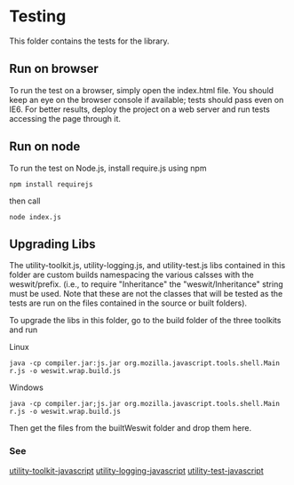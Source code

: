 # Testing #

This folder contains the tests for the library.

## Run on browser ##

To run the test on a browser, simply open the index.html file. You should keep an eye on the browser console if available; tests should pass even on IE6.
For better results, deploy the project on a web server and run tests accessing the page through it.

## Run on node ##

To run the test on Node.js, install require.js using npm
```
npm install requirejs
```


then call
```
node index.js
```

## Upgrading Libs ##

The utility-toolkit.js, utility-logging.js, and utility-test.js libs contained in this folder are custom builds namespacing the various calsses with the weswit/prefix. (i.e., to require "Inheritance" the "weswit/Inheritance" string must be used. Note that these are not the classes that will be tested as the tests are run on the files contained in the source or built folders).

To upgrade the libs in this folder, go to the build folder of the three toolkits and run

Linux
```
java -cp compiler.jar:js.jar org.mozilla.javascript.tools.shell.Main r.js -o weswit.wrap.build.js
```

Windows
```
java -cp compiler.jar;js.jar org.mozilla.javascript.tools.shell.Main r.js -o weswit.wrap.build.js
```

Then get the files from the builtWeswit folder and drop them here.

### See ###

[utility-toolkit-javascript](https://github.com/Lightstreamer/utility-toolkit-javascript)
[utility-logging-javascript](https://github.com/Lightstreamer/utility-logging-javascript)
[utility-test-javascript](https://github.com/Lightstreamer/utility-test-javascript)

